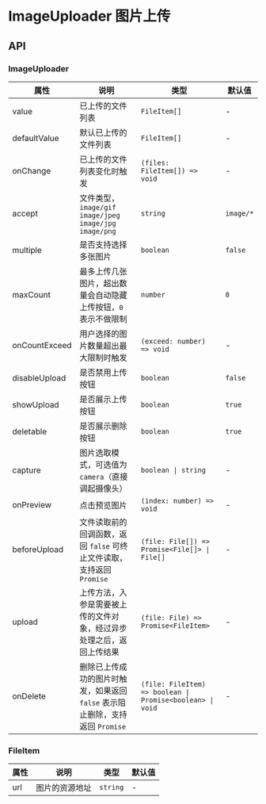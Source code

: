 # ImageUploader 图片上传

<code src="./demos/demo1.tsx"></code>

## API

### ImageUploader

| 属性          | 说明                                                                  | 类型                                                      | 默认值    |
| ------------- | --------------------------------------------------------------------- | --------------------------------------------------------- | --------- |
| value         | 已上传的文件列表                                                      | `FileItem[]`                                              | -         |
| defaultValue  | 默认已上传的文件列表                                                  | `FileItem[]`                                              | -         |
| onChange      | 已上传的文件列表变化时触发                                            | `(files: FileItem[]) => void`                             | -         |
| accept        | 文件类型，`image/gif` `image/jpeg` `image/jpg` `image/png`            | `string`                                                  | `image/*` |
| multiple      | 是否支持选择多张图片                                                  | `boolean`                                                 | `false`   |
| maxCount      | 最多上传几张图片，超出数量会自动隐藏上传按钮，`0` 表示不做限制        | `number`                                                  | `0`       |
| onCountExceed | 用户选择的图片数量超出最大限制时触发                                  | `(exceed: number) => void`                                | -         |
| disableUpload | 是否禁用上传按钮                                                      | `boolean`                                                 | `false`   |
| showUpload    | 是否展示上传按钮                                                      | `boolean`                                                 | `true`    |
| deletable     | 是否展示删除按钮                                                      | `boolean`                                                 | `true`    |
| capture       | 图片选取模式，可选值为 `camera`（直接调起摄像头）                     | `boolean \| string`                                       | -         |
| onPreview     | 点击预览图片                                                          | `(index: number) => void`                                 | -         |
| beforeUpload  | 文件读取前的回调函数，返回 `false` 可终止文件读取，支持返回 `Promise` | `(file: File[]) => Promise<File[]> \| File[]`             | -         |
| upload        | 上传方法，入参是需要被上传的文件对象，经过异步处理之后，返回上传结果  | `(file: File) => Promise<FileItem>`                       | -         |
| onDelete      | 删除已上传成功的图片时触发，如果返回 `false` 表示阻止删除，支持返回 `Promise`       | `(file: FileItem) => boolean \| Promise<boolean> \| void` | -         |

### FileItem

| 属性 | 说明           | 类型     | 默认值 |
| ---- | -------------- | -------- | ------ |
| url  | 图片的资源地址 | `string` | -      |
